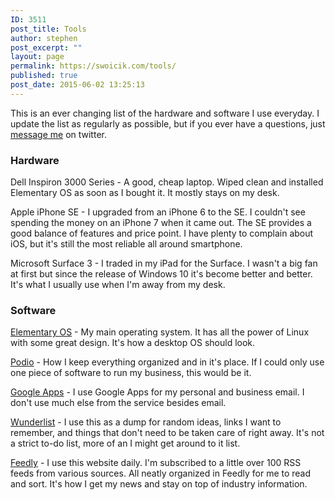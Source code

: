 ```yaml
---
ID: 3511
post_title: Tools
author: stephen
post_excerpt: ""
layout: page
permalink: https://swoicik.com/tools/
published: true
post_date: 2015-06-02 13:25:13
---
```

This is an ever changing list of the hardware and software I use everyday. I update the list as regularly as possible, but if you ever have a questions, just <a href="http://twitter.com/swoicik" target="_blank">message me</a>&nbsp;on twitter.
<h3>Hardware</h3>
Dell Inspiron 3000 Series - A good, cheap laptop. Wiped clean and installed Elementary OS as soon as I bought it. It mostly stays on my desk.&nbsp;

Apple iPhone SE&nbsp;- I upgraded from an iPhone 6 to the SE. I couldn't see spending the money on an iPhone 7 when it came out. The SE provides a good balance of features and price point. I have plenty to complain about iOS, but it's still the most reliable all around smartphone.

Microsoft Surface 3 - I traded in my iPad for the Surface. I wasn't a big fan at first but since the release of Windows 10 it's become better and better. It's what I usually use when I'm away from my desk.&nbsp;
<h3>Software</h3>
<a href="https://elementary.io/" target="_blank">Elementary OS</a> - My main operating system. It has all the power of Linux with some great design. It's how a desktop OS should look.

<a href="http://podio.com" target="_blank">Podio</a> - How I keep everything organized and in it's place. If I could only use one piece of software to run my business, this would be it.&nbsp;

<a href="https://www.google.com/work/apps/business/" target="_blank">Google Apps</a> - I use Google Apps for my personal and business email. I don't use much else from the service besides email.

<a href="https://www.wunderlist.com/" target="_blank">Wunderlist</a> - I use this as a dump for random ideas, links I want to remember, and things that don't need to be taken care of right away. It's not a strict to-do list, more of an I might get around to it list.

<a href="http://feedly.com" target="_blank">Feedly</a> - I use this website daily. I'm subscribed to a little over 100 RSS feeds from various sources. All neatly organized in Feedly for me to read and sort. It's how I get my news and stay on top of industry information.